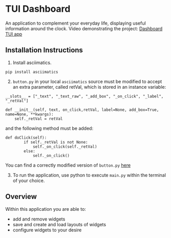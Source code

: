 # TUI Dashboard 

An application to complement your everyday life, displaying useful information around the clock.
Video demonstrating the project:
[Dashboard TUI app](https://youtu.be/le_tm3CKcSY)

## Installation Instructions
1) Install asciimatics. 
```
pip install asciimatics
```

2) `button.py` in your local `asciimatics` source must be modified to accept an extra parameter, called retVal,
which is stored in an instance variable:
```
__slots__ = ["_text", "_text_raw", "_add_box", "_on_click", "_label", "_retVal"]

def __init__(self, text, on_click,retVal, label=None, add_box=True, name=None, **kwargs):
    self._retVal = retVal
```
and the following method must be added:
```
def doClick(self):
        if self._retVal is not None:
            self._on_click(self._retVal)
        else:
            self._on_click()
```
You can find a correctly modified version of `button.py` [here](https://gist.github.com/twenty-twenty/1ff768fbd87800fbab5a3e9fd34c6166)

3) To run the application, use python to execute `main.py` within the terminal of your choice.

## Overview
Within this application you are able to:
- add and remove widgets 
- save and create and load layouts of widgets
- configure widgets to your desire
